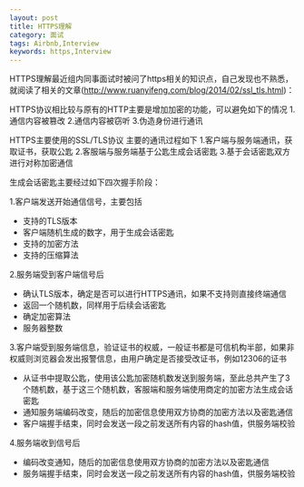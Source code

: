 ```yaml
---
layout: post
title: HTTPS理解
category: 面试
tags: Airbnb,Interview
keywords: https,Interview
---
```

HTTPS理解最近组内同事面试时被问了https相关的知识点，自己发现也不熟悉，就阅读了相关的文章(http://www.ruanyifeng.com/blog/2014/02/ssl_tls.html)：

HTTPS协议相比较与原有的HTTP主要是增加加密的功能，可以避免如下的情况
1.通信内容被篡改
2.通信内容被窃听
3.伪造身份进行通讯

HTTPS主要使用的SSL/TLS协议
主要的通讯过程如下
    1.客户端与服务端通讯，获取证书，获取公匙
    2.客服端与服务端基于公匙生成会话密匙
    3.基于会话密匙双方进行对称加密通信

生成会话密匙主要经过如下四次握手阶段：

1.客户端发送开始通信信号，主要包括
*  支持的TLS版本
* 客户端随机生成的数字，用于生成会话密匙
* 支持的加密方法
* 支持的压缩算法
    
2.服务端受到客户端信号后
*  确认TLS版本，确定是否可以进行HTTPS通讯，如果不支持则直接终端通信
* 返回一个随机数，同样用于后续会话密匙
* 确定加密算法
* 服务器整数

3.客户端受到服务端信息，验证证书的权威，一般证书都是可信机构半部，如果非权威则浏览器会发出报警信息，由用户确定是否接受改证书，例如12306的证书
*  从证书中提取公匙，使用该公匙加密随机数发送到服务端，至此总共产生了3个随机数，基于这三个随机数，客服端和服务端使用商定的加密方法生成会话密匙
* 通知服务端编码改变，随后的加密信息使用双方协商的加密方法以及密匙通信
* 客户端握手结束，同时会发送一段之前发送所有内容的hash值，供服务端校验
    
4.服务端收到信号后
*  编码改变通知，随后的加密信息使用双方协商的加密方法以及密匙通信
* 服务端握手结束，同时会发送一段之前发送所有内容的hash值，供服务端校验
